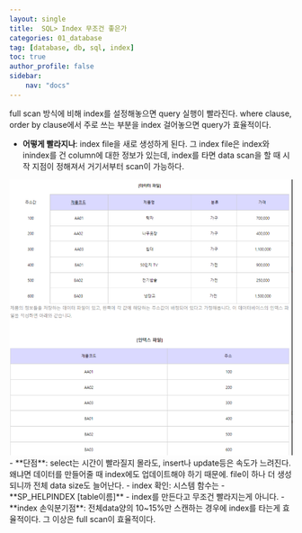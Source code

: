 ```yaml
---
layout: single
title:  SQL> Index 무조건 좋은가
categories: 01_database
tag: [database, db, sql, index]
toc: true
author_profile: false
sidebar:
    nav: "docs"
---
```


full scan 방식에 비해 index를 설정해놓으면 query 실행이 빨라진다. where clause, order by clause에서 주로 쓰는 부분을 index 걸어놓으면 query가 효율적이다. <br>

- **어떻게 빨라지나**: index file을 새로 생성하게 된다. 그 index file은 index와 inindex를 건 column에 대한 정보가 있는데, index를 타면 data scan을 할 때 시작 지점이 정해져서 거기서부터 scan이 가능하다.
<img src = "/assets/img/bongs/sql_index.png">
- **단점**: select는 시간이 빨라질지 몰라도, insert나 update등은 속도가 느려진다. 왜냐면 데이터를 만들어줄 때 index에도 업데이트해야 하기 때문에. file이 하나 더 생성되니까 전체 data size도 늘어난다.
- index 확인: 시스템 함수는
    - **SP_HELPINDEX [table이름]**
- index를 만든다고 무조건 빨라지는게 아니다.
    - **index 손익분기점**: 전체data양의 10~15%만 스캔하는 경우에 index를 타는게 효율적이다. 그 이상은 full scan이 효율적이다.